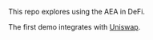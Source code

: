 
This repo explores using the AEA in DeFi.

The first demo integrates with [Uniswap](https://uniswap.org/).
